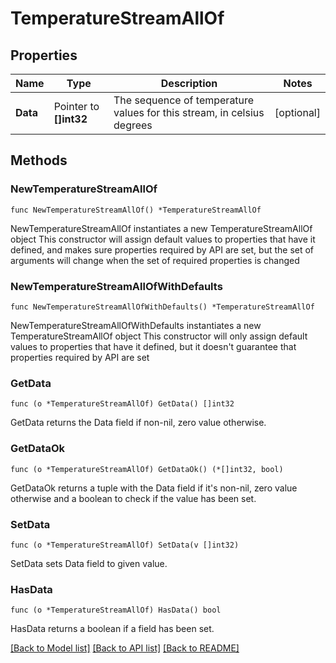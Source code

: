 # TemperatureStreamAllOf

## Properties

Name | Type | Description | Notes
------------ | ------------- | ------------- | -------------
**Data** | Pointer to **[]int32** | The sequence of temperature values for this stream, in celsius degrees | [optional] 

## Methods

### NewTemperatureStreamAllOf

`func NewTemperatureStreamAllOf() *TemperatureStreamAllOf`

NewTemperatureStreamAllOf instantiates a new TemperatureStreamAllOf object
This constructor will assign default values to properties that have it defined,
and makes sure properties required by API are set, but the set of arguments
will change when the set of required properties is changed

### NewTemperatureStreamAllOfWithDefaults

`func NewTemperatureStreamAllOfWithDefaults() *TemperatureStreamAllOf`

NewTemperatureStreamAllOfWithDefaults instantiates a new TemperatureStreamAllOf object
This constructor will only assign default values to properties that have it defined,
but it doesn't guarantee that properties required by API are set

### GetData

`func (o *TemperatureStreamAllOf) GetData() []int32`

GetData returns the Data field if non-nil, zero value otherwise.

### GetDataOk

`func (o *TemperatureStreamAllOf) GetDataOk() (*[]int32, bool)`

GetDataOk returns a tuple with the Data field if it's non-nil, zero value otherwise
and a boolean to check if the value has been set.

### SetData

`func (o *TemperatureStreamAllOf) SetData(v []int32)`

SetData sets Data field to given value.

### HasData

`func (o *TemperatureStreamAllOf) HasData() bool`

HasData returns a boolean if a field has been set.


[[Back to Model list]](../README.md#documentation-for-models) [[Back to API list]](../README.md#documentation-for-api-endpoints) [[Back to README]](../README.md)


